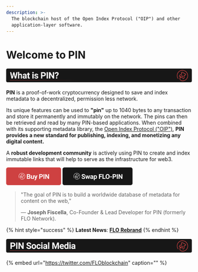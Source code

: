 ```yaml
---
description: >-
  The blockchain host of the Open Index Protocol ("OIP") and other
  application-layer software.
---
```


# Welcome to PIN

![](.gitbook/assets/bannerpin.png)

**PIN** is a proof-of-work cryptocurrency designed to save and index metadata to a decentralized, permission less network.

Its unique features can be used to **"pin"** up to 1040 bytes to any transaction and store it permanently and immutably on the network. The pins can then be retrieved and read by many PIN-based applications. When combined with its supporting metadata library, the [Open Index Protocol \("OIP"\)](https://www.openindexprotocol.com/), **PIN provides a new standard for publishing, indexing, and monetizing any digital content.**

A **robust development community** is actively using PIN to create and index immutable links that will help to serve as the infrastructure for web3.

[![](.gitbook/assets/buybutton.png)](https://www.publicindex.network/for-users/exchanges) [![](.gitbook/assets/swap-button.png)](https://www.publicindex.network/for-users/exchanges)

> "The goal of PIN is to build a worldwide database of metadata for content on the web,"
>
> — **Joseph Fiscella**, Co-Founder & Lead Developer for PIN \(formerly FLO Network\).

{% hint style="success" %}
**Latest News**: [**FLO Rebrand**](https://medium.com/@JosephFiscella/d3b679b8f6ab)
{% endhint %}

![](.gitbook/assets/bannersocial.png)

{% embed url="https://twitter.com/FLOblockchain" caption="" %}

